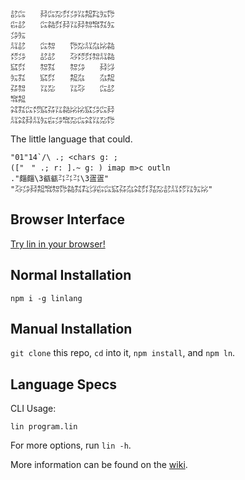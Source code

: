 ```
㍈㌭　　㌇㌭㍇㌽㌄㍑㌕㌠㍔㌙
㌫㍈　　㌭㌚㌽㌇㍑㌇㌗㌖㌟㍔
㌄㍔　　　　　　　　　　　　
㍊㍈　　㌭㌗　　㌙㍇㍊㌴㍖㌚
㍌㌄　　㍈㍈　　㌂㍌㌽㌗㍊㌚
㌮㌽　　㌗㌟　　㌗㌄　　㌇㌡
㍔㌟　　㌮㌽　　㌕㌴　　㌴㌕
㌲㌗　　㍑㍇　　㍑㌂　　㌭㍈
㌖㌕　　　　　　　　　　　　
㌶㌟㌭㍌㌮㌲㍑㌚㍖㍖㌮㌄㌭㌇
㍊㌶㌇㍊㍔㌫㌄㌖㍇㌭㌶㍑㍇㌙
```

The little language that could.

```
"01"14`/\ .; <chars g: ;
(["　" .; r: ].~ g: ) imap m>c outln
."㿳㿳\3㼳㼳㌳㌳㌳\3㿿㿿"
"㌂㌄㌇㌕㌖㌗㌙㌚㌟㌠㌡㌫㌭㌮㌲㌴㌶㌽㍃㍇㍈㍊㍌㍑㍔㍖"
```

## Browser Interface

[Try lin in your browser!](https://replit.com/@molarmanful/try-lin)

## Normal Installation

    npm i -g linlang

## Manual Installation

`git clone` this repo, `cd` into it, `npm install`, and `npm ln`.

## Language Specs

CLI Usage:

    lin program.lin

For more options, run `lin -h`.

More information can be found on the [wiki](https://github.com/molarmanful/lin/wiki).